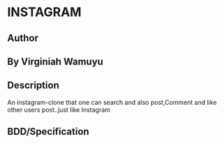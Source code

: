 # INSTAGRAM

## Author
## By Virginiah Wamuyu

## Description

An instagram-clone that one can search and also post,Comment and like other users post..just like Instagram

## BDD/Specification

